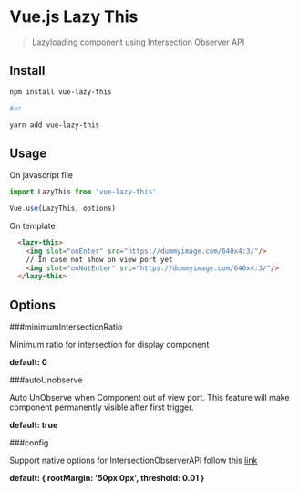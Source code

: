 # Vue.js Lazy This

> Lazyloading component using Intersection Observer API

## Install

``` bash
npm install vue-lazy-this

#or

yarn add vue-lazy-this

```

## Usage

On javascript file

``` javascript
import LazyThis from 'vue-lazy-this'

Vue.use(LazyThis, options)
```

On template

``` HTML
  <lazy-this>
    <img slot="onEnter" src="https://dummyimage.com/640x4:3/"/>
    // In case not show on view port yet
    <img slot="onNotEnter" src="https://dummyimage.com/640x4:3/"/>
  </lazy-this>
```
## Options

###minimumIntersectionRatio

Minimum ratio for intersection for display component 

**default: 0**

###autoUnobserve

Auto UnObserve when Component out of view port. This feature will make component permanently visible after first trigger. 

**default: true**

###config

Support native options for IntersectionObserverAPI follow this [link]

**default: { rootMargin: '50px 0px', threshold: 0.01 }**

[link]: https://developer.mozilla.org/en-US/docs/Web/API/Intersection_Observer_API
